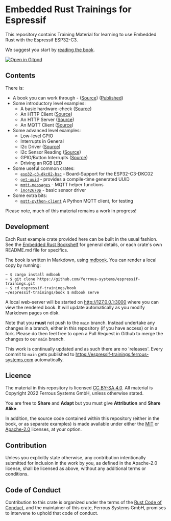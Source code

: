 # Embedded Rust Trainings for Espressif

This repository contains Training Material for learning to use Embedded Rust
with the Espressif ESP32-C3.

We suggest you start by [reading the book](https://espressif-trainings.ferrous-systems.com).


[![Open in Gitpod](https://gitpod.io/button/open-in-gitpod.svg)](https://gitpod.io/#https://github.com/ferrous-systems/espressif-trainings)

## Contents

There is:

* A book you can work through - ([Source](./book)) ([Published](https://espressif-trainings.ferrous-systems.com))
* Some introductory level examples:
   * A basic hardware-check ([Source](./intro/hardware-check))
   * An HTTP Client ([Source](./intro/http-client))
   * An HTTP Server ([Source](./intro/http-server))
   * An MQTT Client ([Source](./intro/mqtt))
* Some advanced level examples:
   * Low-level GPIO
   * Interrupts in General
   * I2c Driver ([Source](./advanced/i2c-driver))
   * I2c Sensor Reading ([Source](./advanced/i2c-sensor-reading))
   * GPIO/Button Interrupts ([Source](./advanced/button-interrupt))
   * Driving an RGB LED
* Some useful common crates:
   * [`esp32-c3-dkc02-bsc`](./common/lib/esp32-c3-dkc02-bsc) - Board-Support for the ESP32-C3-DKC02
   * [`get-uuid`](./common/lib/get-uuid) - provides a compile-time generated UUID
   * [`mqtt-messages`](./common/lib/mqtt-messages) - MQTT helper functions
   * [`imc42670p`](./common/lib/imc42670p) - basic sensor driver
* Some extra bits:
   * [`mqtt-python-client`](./extra/mqtt-python-client) A Python MQTT client, for testing

Please note, much of this material remains a work in progress!

## Development

Each Rust example crate provided here can be built in the usual fashion. See
the [Embedded Rust Bookshelf](https://docs.rust-embedded.org) for general
details, or each crate's own README.md file for specifics.

The book is written in Markdown, using
[mdbook](https://crates.io/crates/mdbook). You can render a local copy by
running:

```console
~ $ cargo install mdbook
~ $ git clone https://github.com/ferrous-systems/espressif-trainings.git
~ $ cd espressif-trainings/book
~/espressif-trainings/book $ mdbook serve
```

A local web-server will be started on <http://127.0.0.1:3000> where you can
view the rendered book. It will update automatically as you modify Markdown
pages on disk.

Note that you __must__ not push to the `main` branch. Instead undertake any
changes in a branch, either in this repository (if you have access) or in a
fork. Please do then feel free to open a Pull Request in Github to merge the
changes to our `main` branch.

This work is continually updated and as such there are no 'releases'. Every
commit to `main` gets published to
<https://espressif-trainings.ferrous-systems.com> automatically.

## Licence

The material in this repository is licensed
[CC BY-SA 4.0](https://creativecommons.org/licenses/by-sa/4.0/). All
material is Copyright 2022 Ferrous Systems GmbH, unless otherwise stated.

You are free to __Share__ and __Adapt__ but you must give __Attribution__ and
__Share Alike__.

In addition, the source code contained within this repository (either in the
book, or as separate examples) is made available under either the
[MIT](./LICENSE-MIT.txt) or [Apache-2.0](./LICENSE_APACHE.txt) licenses, at
your option.

## Contribution

Unless you explicitly state otherwise, any contribution intentionally
submitted for inclusion in the work by you, as defined in the Apache-2.0
license, shall be licensed as above, without any additional terms or
conditions.

## Code of Conduct

Contribution to this crate is organized under the terms of the [Rust Code of
Conduct][CoC], and the maintainer of this crate, Ferrous Systems GmbH, promises
to intervene to uphold that code of conduct.

[CoC]: CODE_OF_CONDUCT.md
